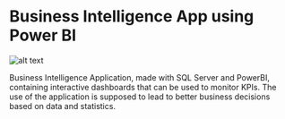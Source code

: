 # Business Intelligence App using Power BI

![alt text](https://github.com/roxanatdg/PowerBI-App/blob/main/Pics/powerbi-app-pic.png)


Business Intelligence Application, made with SQL Server and PowerBI, containing interactive dashboards that can be used to monitor KPIs. The use of the application is supposed to lead to better business decisions based on data and statistics.
